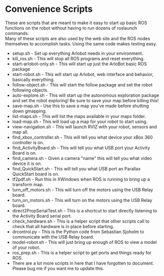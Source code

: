 Convenience Scripts
===========================

These are scripts that are meant to make it easy to start up basic ROS functions on the robot without having to run dozens of roslaunch commands.  
Many of these scripts are also used by the web site and the ROS nodes themselves to accomplish tasks. Using the same code makes testing easy.

<ul>
<li>setup.sh - Set up everything Arlobot needs in your environment.</li>
<li>kill_ros.sh - This will stop all ROS programs and reset everything.</li>
<li>start-arlobot-only.sh - This will start up just the ArloBot basic ROS package</li>
<li>start-robot.sh - This will start up Arlobot, web interface and behavior, basically everything.</li>
<li>follow-object.sh - This will start the follow package and set the robot following objects.</li>
<li>auto-explore.sh - This will start up the autonomous exploration package and set the robot exploring! Be sure to save your map before killing this!</li>
<li>save-map.sh - Use this to save a map you've made before shutting down gmapping.</li>
<li>list-maps.sh - This will list the maps available in your maps folder.</li>
<li>load-map.sh - This will load up a map for your robot to start using.</li>
<li>view-navigation.sh - This will launch RVIZ with your robot, sensors and map all.</li>
<li>find_xbox_controller.sh - This will tell you what device your xBox 360 controller is on.</li>
<li>find_ActivityBoard.sh - This will tell you what USB port your Activity Board is on.</li>
<li>find_camera.sh - Given a camera "name" this will tell you what video device it is on.</li>
<li>find_QuickStart.sh - This will tell you what USB port an Parallax QuickStart board is on.</li>
<li>tf2pdf.sh - Run this in XWindows when ROS is running to bring up a transform map.</li>
<li>turn_off_motors.sh - This will turn off the motors using the USB Relay board.</li>
<li>turn_on_motors.sh - This will turn on the motors using the USB Relay board.</li>
<li>direct2PropSerialTest.sh - This is a shortcut to start directly listening to the Activity Board serial port.</li>
<li>check_hardware.sh - This is a helper script that other scripts call to check that all hardware is in place before starting.</li>
<li>drcontrol.py - This is the Python code from Sebastian Sjoholm to communicate with the USB Relay board.</li>
<li>model-robot.sh - This will just bring up enough of ROS to view a model of your robot.</li>
<li>ros_prep.sh - This is a helper script to get ports and things ready for ROS.</li>
<li>There are a lot more scripts in here that I have forgotten to document. Please bug me if you want me to update this.</li>
</ul>
